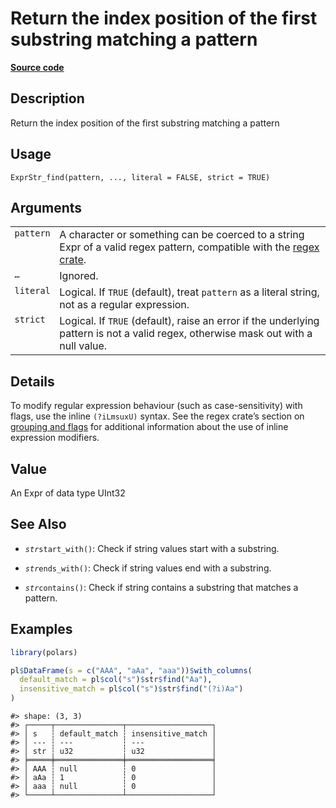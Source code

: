 

# Return the index position of the first substring matching a pattern

[**Source code**](https://github.com/pola-rs/r-polars/tree/main/R/expr__string.R#L1025)

## Description

Return the index position of the first substring matching a pattern

## Usage

<pre><code class='language-R'>ExprStr_find(pattern, ..., literal = FALSE, strict = TRUE)
</code></pre>

## Arguments

<table>
<tr>
<td style="white-space: nowrap; font-family: monospace; vertical-align: top">
<code id="ExprStr_find_:_pattern">pattern</code>
</td>
<td>
A character or something can be coerced to a string Expr of a valid
regex pattern, compatible with the
<a href="https://docs.rs/regex/latest/regex/">regex crate</a>.
</td>
</tr>
<tr>
<td style="white-space: nowrap; font-family: monospace; vertical-align: top">
<code id="ExprStr_find_:_...">…</code>
</td>
<td>
Ignored.
</td>
</tr>
<tr>
<td style="white-space: nowrap; font-family: monospace; vertical-align: top">
<code id="ExprStr_find_:_literal">literal</code>
</td>
<td>
Logical. If <code>TRUE</code> (default), treat <code>pattern</code> as a
literal string, not as a regular expression.
</td>
</tr>
<tr>
<td style="white-space: nowrap; font-family: monospace; vertical-align: top">
<code id="ExprStr_find_:_strict">strict</code>
</td>
<td>
Logical. If <code>TRUE</code> (default), raise an error if the
underlying pattern is not a valid regex, otherwise mask out with a null
value.
</td>
</tr>
</table>

## Details

To modify regular expression behaviour (such as case-sensitivity) with
flags, use the inline <code>(?iLmsuxU)</code> syntax. See the regex
crate’s section on
<a href="https://docs.rs/regex/latest/regex/#grouping-and-flags">grouping
and flags</a> for additional information about the use of inline
expression modifiers.

## Value

An Expr of data type UInt32

## See Also

<ul>
<li>

<code>$str$start_with()</code>: Check if string values start with a
substring.

</li>
<li>

<code>$str$ends_with()</code>: Check if string values end with a
substring.

</li>
<li>

<code>$str$contains()</code>: Check if string contains a substring that
matches a pattern.

</li>
</ul>

## Examples

``` r
library(polars)

pl$DataFrame(s = c("AAA", "aAa", "aaa"))$with_columns(
  default_match = pl$col("s")$str$find("Aa"),
  insensitive_match = pl$col("s")$str$find("(?i)Aa")
)
```

    #> shape: (3, 3)
    #> ┌─────┬───────────────┬───────────────────┐
    #> │ s   ┆ default_match ┆ insensitive_match │
    #> │ --- ┆ ---           ┆ ---               │
    #> │ str ┆ u32           ┆ u32               │
    #> ╞═════╪═══════════════╪═══════════════════╡
    #> │ AAA ┆ null          ┆ 0                 │
    #> │ aAa ┆ 1             ┆ 0                 │
    #> │ aaa ┆ null          ┆ 0                 │
    #> └─────┴───────────────┴───────────────────┘
